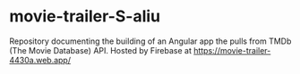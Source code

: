 # movie-trailer-S-aliu

Repository documenting the building of an Angular app the pulls from TMDb (The Movie Database) API. Hosted by Firebase at https://movie-trailer-4430a.web.app/
